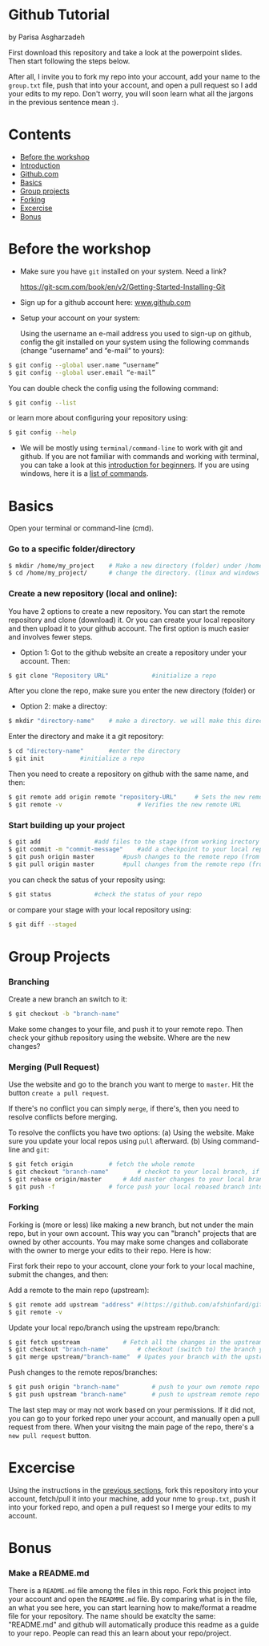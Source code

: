 Github Tutorial
=====================
by Parisa Asgharzadeh

First download this repository and take a look at the powerpoint slides. Then start following the steps below.

After all, I invite you to fork my repo into your account, add your name to the `group.txt` file, push that into your account, and open a pull request so I add your edits to my repo. Don't worry, you will soon learn what all the jargons in the previous sentence mean :).

Contents
========

* [Before the workshop](#before-the-workshop)
* [Introduction](#introduction)
* [Github.com](#Github.com)
* [Basics](#basics)
* [Group projects](#group-projects)
* [Forking](#forking)
* [Excercise](#excercise)
* [Bonus](#bonus)


Before the workshop
==============
* Make sure you have `git` installed on your system. Need a link?

	https://git-scm.com/book/en/v2/Getting-Started-Installing-Git

* Sign up for a github account here: www.github.com
* Setup your account on your system:
    
    Using the username an e-mail address you used to sign-up on github, config the git installed on your system using the following commands (change “username“ and “e-mail“ to yours):
```bash
$ git config --global user.name “username”
$ git config --global user.email “e-mail”

```
You can double check the config using the following command:
```bash
$ git config --list
```
or learn more about configuring your repository using:
```bash
$ git config --help
```

* We will be mostly using `terminal/command-line` to work with git and github. If you are not familiar with commands and working with terminal, you can take a look at this [introduction for beginners](https://ubuntu.com/tutorials/command-line-for-beginners#1-overview). If you are using windows, here it is a [list of commands](https://www.thomas-krenn.com/en/wiki/Cmd_commands_under_Windows).



Basics
======


Open your terminal or command-line (cmd).
### Go to a specific folder/directory
```bash
$ mkdir /home/my_project	# Make a new directory (folder) under /home/ named my project
$ cd /home/my_project/ 		# change the directory. (linux and windows (and mac?))
```

### Create a new repository (local and online):

You have 2 options to create a new repository. You can start the remote repository and clone (download) it. Or you can create your local repository and then upload it to your github account. The first option is much easier and involves fewer steps.

* Option 1:
Got to the github website an create a repository under your account. Then:
```bash
$ git clone "Repository URL" 			#initialize a repo
```
After you clone the repo, make sure you enter the new directory (folder)
or
* Option 2:
make a directoy:
```bash
$ mkdir "directory-name"	# make a directory. we will make this directory a reposiory next
```
Enter the directory and make it a git repository:
```bash
$ cd "directory-name"		#enter the directory 
$ git init 			#initialize a repo
```
Then you need to create a repository on github with the same name, and then:
```bash
$ git remote add origin remote "repository-URL"		# Sets the new remote
$ git remote -v						# Verifies the new remote URL
```

### Start building up your project

```bash
$ git add				#add files to the stage (from working irectory to staging area)
$ git commit -m "commit-message"	#add a checkpoint to your local repo (from staging area to local repo)
$ git push origin master		#push changes to the remote repo (from local repo to remote repo)
$ git pull origin master		#pull changes from the remote repo (from remote repo to local repo)
```
you can check the satus of your reposity using:
```bash
$ git status			#check the status of your repo
```
or compare your stage with your local repository using:
```bash
$ git diff --staged
```

Group Projects
==============


### Branching
Create a new branch an switch to it:
```bash
$ git checkout -b "branch-name"
```
Make some changes to your file, and push it to your remote repo. Then check your github repository using the website. Where are the new changes?

### Merging (Pull Request)
Use the website and go to the branch you want to merge to `master`. Hit the button `create a pull request`.

If there's no conflict you can simply `merge`, if there's, then you need to resolve conflicts before merging. 

To resolve the conflicts you have two options:
(a) Using the website. Make sure you update your local repos using `pull` afterward.
(b) Using command-line and `git`:

```bash
$ git fetch origin	 		# fetch the whole remote
$ git checkout "branch-name"		# checkot to your local branch, if you're not
$ git rebase origin/master		# Add master changes to your local branch
$ git push -f 				# force push your local rebased branch into your remote branch
```

### Forking
Forking is (more or less) like making a new branch, but not under the main repo, but in your own account. This way you can "branch" projects that are owned by other accounts. You may make some changes and collaborate with the owner to merge your edits to their repo. Here is how:

First fork their repo to your account, clone your fork to your local machine, submit the changes, and then:

Add a remote to the main repo (upstream):
```bash
$ git remote add upstream "address"	#(https://github.com/afshinfard/github_workshop.git)
$ git remote -v
```

Update your local repo/branch using the upstream repo/branch:
```bash
$ git fetch upstream 			# Fetch all the changes in the upstream repo
$ git checkout "branch-name"		# checkout (switch to) the branch you want to merge
$ git merge upstream/"branch-name"	# Upates your branch with the upstream repo/branch
```

Push changes to the remote repos/branches:
```bash
$ git push origin "branch-name"			# push to your own remote repo
$ git push upstream "branch-name"		# push to upstream remote repo
```
The last step may or may not work based on your permissions. If it did not, you can go to your forked repo uner your account, and manually open a pull request from there. When your visitng the main page of the repo, there's a `new pull request` button.

Excercise
==============
Using the instructions in the [previous sections](#forking), fork this repository into your account, fetch/pull it into your machine, add your nme to `group.txt`, push it into your forked repo, and open a pull request so I merge your edits to my account.

Bonus
==============

### Make a README.md
There is a `README.md` file among the files in this repo. Fork this project into your account and open the `READMME.md` file. By comparing what is in the file, an what you see here, you can start learning how to make/format a readme file for your repository. The name should be exatclty the same: "README.md" and github will automatically produce this readme as a guide to your repo. People can read this an learn about your repo/project.




